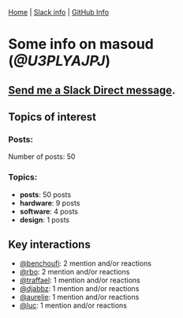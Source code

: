 [Home](https://kelu124.github.io/echommunity/) | [Slack info](https://kelu124.github.io/echommunity/) | [GitHub Info](https://kelu124.github.io/echommunity/github.html)

# Some info on __masoud__ (_@U3PLYAJPJ_)


## [Send me a Slack Direct message](https://echopen.slack.com/messages/@masoud/).

## Topics of interest

### Posts: 

Number of posts: 50

### Topics:

* __posts__: 50 posts
* __hardware__: 9 posts
* __software__: 4 posts
* __design__: 1 posts

## Key interactions 

* [@benchoufi](./U0B47KC3S.md): 2 mention and/or reactions
* [@rbo](./U38HVMZ6K.md): 2 mention and/or reactions
* [@traffael](./U3RKUJHHS.md): 1 mention and/or reactions
* [@djabbz](./U2PFHNN3C.md): 1 mention and/or reactions
* [@aurelie](./U37GZRZU6.md): 1 mention and/or reactions
* [@luc](./U0AAL4W13.md): 1 mention and/or reactions

